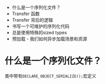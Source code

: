 - 什么是一个序列化文件？
- Transfer 函数
- Transfer 背后的逻辑
- 书写一个可维护的序列化代码
- 总是使用特殊的sized types
- 预加载 - 我们如何异步加载场景和资源

# 什么是一个序列化文件？

类中带有`DECLARE_OBJECT_SERIALIZE();`宏定义